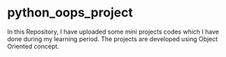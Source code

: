 # python_oops_project

In this Repository, I have uploaded some mini projects codes which I have done during my learning period. The projects are developed using Object Oriented concept.
